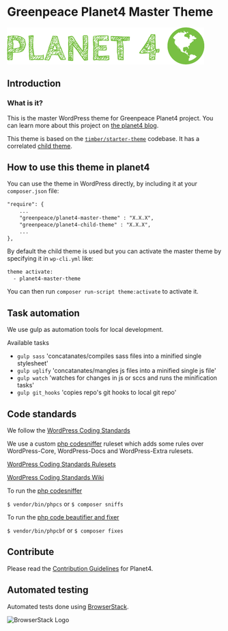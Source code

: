 # Greenpeace Planet4 Master Theme

![Planet4](./images/planet4.png)

## Introduction

### What is it?
This is the master WordPress theme for Greenpeace Planet4 project.
You can learn more about this project on [the planet4 blog](https://medium.com/planet4).

This theme is based on the [`timber/starter-theme`](https://github.com/timber/starter-theme) codebase.
It has a correlated [child theme](https://github.com/greenpeace/greenpeace-planet4-child-theme).

## How to use this theme in planet4

You can use the theme in WordPress directly, by including it at your `composer.json` file:
```
"require": {
    ...
    "greenpeace/planet4-master-theme" : "X.X.X",
    "greenpeace/planet4-child-theme" : "X.X.X",
    ...
},
```

By default the child theme is used but you can activate the master theme
by specifying it in `wp-cli.yml` like:
```
theme activate:
  - planet4-master-theme
```

You can then run `composer run-script theme:activate` to activate it.

## Task automation
We use gulp as automation tools for local development.

Available tasks

* `gulp sass` 'concatanates/compiles sass files into a minified single stylesheet'
* `gulp uglify` 'concatanates/mangles js files into a minified single js file'
* `gulp watch` 'watches for changes in js or sccs and runs the minification tasks'
* `gulp git_hooks` 'copies repo's git hooks to local git repo'

## Code standards
We follow the [WordPress Coding Standards](https://make.wordpress.org/core/handbook/best-practices/coding-standards/php/)

We use a custom [php codesniffer](https://github.com/squizlabs/PHP_CodeSniffer) ruleset which adds some rules over WordPress-Core, WordPress-Docs and WordPress-Extra rulesets.

[WordPress Coding Standards Rulesets](https://github.com/WordPress/WordPress-Coding-Standards)

[WordPress Coding Standards Wiki](https://github.com/WordPress/WordPress-Coding-Standards/wiki)

To run the [php codesniffer](https://github.com/squizlabs/PHP_CodeSniffer)

`$ vendor/bin/phpcs`
 or
`$ composer sniffs`

To run the [php code beautifier and fixer](https://github.com/squizlabs/PHP_CodeSniffer/wiki/Fixing-Errors-Automatically)

`$ vendor/bin/phpcbf`
 or
`$ composer fixes`

## Contribute

Please read the [Contribution Guidelines](https://planet4.greenpeace.org/handbook/dev-contribute-to-planet4/) for Planet4.

## Automated testing
Automated tests done using [BrowserStack](https://www.browserstack.com).

<img src="https://gist.githubusercontent.com/kirdia/2c7c68ed532310006bc4f5e50d6c06a2/raw/4d48287cd23a0d58694d1b9e61ffdf22cd7d8e66/browserstack-logo.svg?sanitize=true" alt="BrowserStack Logo" width="300" />
